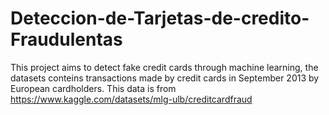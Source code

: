 # Deteccion-de-Tarjetas-de-credito-Fraudulentas
This project aims to detect fake credit cards through machine learning, the datasets conteins transactions made by credit cards in September 2013 by European cardholders. This data is from https://www.kaggle.com/datasets/mlg-ulb/creditcardfraud 
